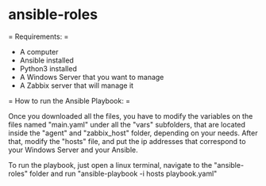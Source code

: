 # ansible-roles


= Requirements: =


- A computer
- Ansible installed
- Python3 installed
- A Windows Server that you want to manage
- A Zabbix server that will manage it



= How to run the Ansible Playbook: =


Once you downloaded all the files, you have to modify the variables on the files named "main.yaml" under all the "vars" subfolders, that are located inside the "agent" and "zabbix_host" folder, depending on your needs. After that, modify the "hosts" file, and put the ip addresses that correspond to your Windows Server and your Ansible.

To run the playbook, just open a linux terminal, navigate to the "ansible-roles" folder and run "ansible-playbook -i hosts playbook.yaml"

